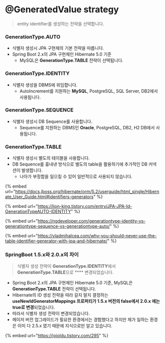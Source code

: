 # @GeneratedValue strategy

> entity identifier를 생성하는 전략을 선택합니다.

### GenerationType.AUTO

* 식별자 생성시 JPA 구현체의 기본 전략을 따릅니다.
* Spring Boot 2.x의 JPA 구현체인 Hibernate 5.0 기준
  * MySQL은 **GenerationType.TABLE** 전략이 선택됩니다.

### GenerationType.IDENTITY&#x20;

* 식별자 생성을 DBMS에 위임합니다.
  * AutoIncrement를 지원하는 **MySQL**, PostgreSQL, SQL Server, DB2에서 사용됩니다.

### GenerationType.SEQUENCE&#x20;

* 식별자 생성시 DB Sequence를 사용합니다.
  * Sequence를 지원하는 DBMS인 **Oracle**, PostgreSQL, DB2, H2 DB에서 사용됩니다.

### GenerationType.TABLE

* 식별자 생성시 별도의 테이블을 사용합니다.
* DB Sequence를 흉내낸 방식으로 별도의 table을 활용하기에 추가적인 DB 커넥션이 발생합니다.
  * 나아가 부정합을 일으킬 수 있어 일반적으로 사용되지 않습니다.

{% embed url="https://docs.jboss.org/hibernate/orm/5.2/userguide/html_single/Hibernate_User_Guide.html#identifiers-generators" %}

{% embed url="https://lion-king.tistory.com/entry/JPA-JPA-Id-GenerationTypeAUTO-IDENTITY" %}

{% embed url="https://ngdeveloper.com/generationtype-identity-vs-generationtype-sequence-vs-generationtype-auto/" %}

{% embed url="https://vladmihalcea.com/why-you-should-never-use-the-table-identifier-generator-with-jpa-and-hibernate/" %}

### SpringBoot 1.5.x와 2.0.x의 차이

> 식별자 생성 전략이 **GenerationType.IDENTITY**에서 **GenerationType.TABLE**으로 **** 변경되었습니다.

* Spring Boot 2.x의 JPA 구현체인 Hibernate 5.0 기준, MySQL은 **GenerationType.TABLE** 전략이 선택됩니다.
* Hibernate의 ID 생성 전략을 따라 갈지 말지 결정하는 **useNewIdGeneratorMappings 프로퍼티가 1.5.x 버전의 false에서 2.0.x 에는 true로 변경**되었습니다.
* 따라서 식별자 생성 전략이 변경되었습니다.
* 메이저 버전 업그레이드가 필요한 환경에서는 경험했다고 하지만 제가 일하는 환경은 이미 다 2.5.x 였기 때문에 지식으로만 알고 있습니다.

{% embed url="https://jojoldu.tistory.com/295" %}
